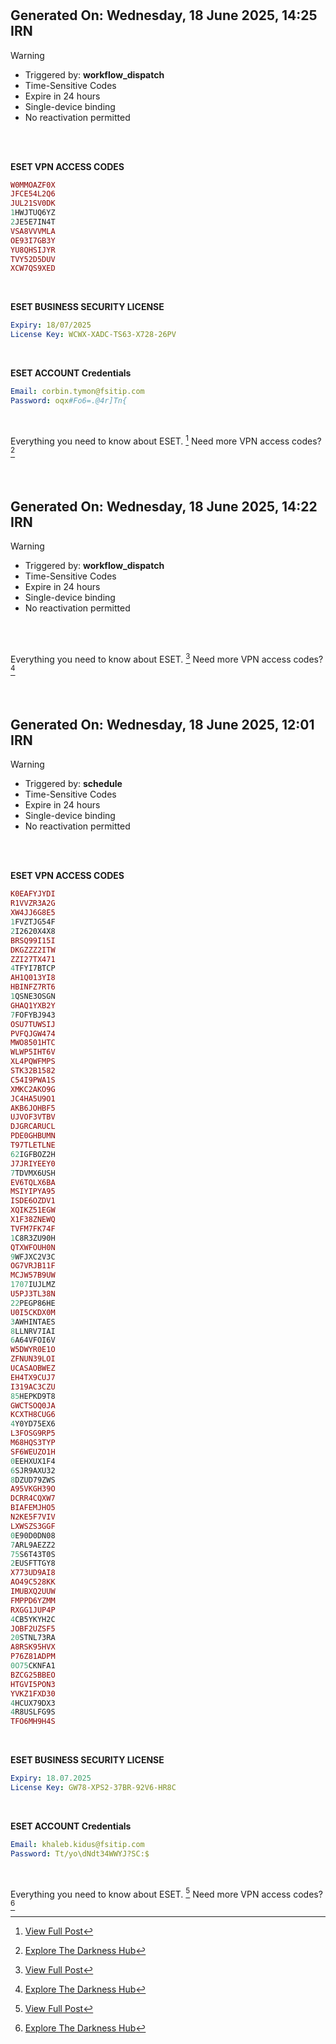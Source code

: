 
#
## Generated On: Wednesday, 18 June 2025, 14:25 IRN

> [!WARNING]
>
> - Triggered by: **workflow_dispatch**
> - Time-Sensitive Codes
> - Expire in 24 hours
> - Single-device binding
> - No reactivation permitted <br><br/>

<br/>

**ESET VPN ACCESS CODES**

```ruby
W0MMOAZF0X
JFCE54L2Q6
JUL21SV0DK
1HWJTUQ6YZ
2JE5E7IN4T
VSA8VVVMLA
OE93I7GB3Y
YU8QHSIJYR
TVY52D5DUV
XCW7QS9XED
```

<br/>

**ESET BUSINESS SECURITY LICENSE**

```yml
Expiry: 18/07/2025
License Key: WCWX-XADC-TS63-X728-26PV
```

<br/>

**ESET ACCOUNT Credentials**

```yml
Email: corbin.tymon@fsitip.com
Password: oqx#Fo6=.@4r]Tn{
```

<br/>

Everything you need to know about ESET. [^1]
Need more VPN access codes? [^2]

<br/>


#
#
## Generated On: Wednesday, 18 June 2025, 14:22 IRN

> [!WARNING]
>
> - Triggered by: **workflow_dispatch**
> - Time-Sensitive Codes
> - Expire in 24 hours
> - Single-device binding
> - No reactivation permitted <br><br/>

<br/>

Everything you need to know about ESET. [^1]
Need more VPN access codes? [^2]

<br/>


#
## Generated On: Wednesday, 18 June 2025, 12:01 IRN

> [!WARNING]
>
> - Triggered by: **schedule**
> - Time-Sensitive Codes
> - Expire in 24 hours
> - Single-device binding
> - No reactivation permitted <br><br/>

<br/>

**ESET VPN ACCESS CODES**

```ruby
K0EAFYJYDI
R1VVZR3A2G
XW4JJ6G8E5
1FVZTJG54F
2I2620X4X8
BRSQ99I15I
DKGZZZ2ITW
ZZI27TX471
4TFYI7BTCP
AH1Q013YI8
HBINFZ7RT6
1QSNE3OSGN
GHAQ1YXB2Y
7FOFYBJ943
OSU7TUWSIJ
PVFQJGW474
MWO8501HTC
WLWP5IHT6V
XL4PQWFMPS
STK32B1582
C54I9PWA1S
XMKC2AKO9G
JC4HA5U9O1
AKB6JOHBF5
UJVOF3VTBV
DJGRCARUCL
PDE0GHBUMN
T97TLETLNE
62IGFBOZ2H
J7JRIYEEY0
7TDVMX6USH
EV6TQLX6BA
MSIYIPYA95
ISDE6OZDV1
XQIKZ51EGW
X1F38ZNEWQ
TVFM7FK74F
1C8R3ZU90H
QTXWFOUH0N
9WFJXC2V3C
OG7VRJB11F
MCJW57B9UW
1707IUJLMZ
U5PJ3TL38N
22PEGP86HE
U0I5CKDX0M
3AWHINTAES
8LLNRV7IAI
6A64VFOI6V
W5DWYR0E1O
ZFNUN39LOI
UCASAOBWEZ
EH4TX9CUJ7
I319AC3CZU
85HEPKD9T8
GWCTSOQ0JA
KCXTH8CUG6
4Y0YD75EX6
L3FOSG9RP5
M68HQS3TYP
SF6WEUZO1H
0EEHXUX1F4
6SJR9AXU32
8DZUD79ZWS
A95VKGH39O
DCRR4CQXW7
BIAFEMJHO5
N2KE5F7VIV
LXWSZS3GGF
0E90D0DN08
7ARL9AEZZ2
75S6T43T0S
2EUSFTTGY8
X773UD9AI8
AO49C528KK
IMUBXQ2UUW
FMPPD6YZMM
RXGG1JUP4P
4CB5YKYH2C
JOBF2UZSF5
20STNL73RA
A8RSK95HVX
P76Z81ADPM
0O75CKNFA1
BZCG25BBEO
HTGVI5PON3
YVKZ1FXD30
4HCUX79DX3
4R8USLFG9S
TFO6MH9H4S
```

<br/>

**ESET BUSINESS SECURITY LICENSE**

```yml
Expiry: 18.07.2025
License Key: GW78-XPS2-37BR-92V6-HR8C
```

<br/>

**ESET ACCOUNT Credentials**

```yml
Email: khaleb.kidus@fsitip.com
Password: Tt/yo\dNdt34WWYJ?SC:$
```

<br/>

Everything you need to know about ESET. [^1]
Need more VPN access codes? [^2]


[^1]: [View Full Post](https://t.me/F_NiREvil/2113)
[^2]: [Explore The Darkness Hub](https://t.me/Eset_key_trial)
